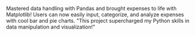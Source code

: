 Mastered data handling with Pandas and brought expenses to life with Matplotlib!
Users can now easily input, categorize, and analyze expenses with cool bar and pie charts.
"This project supercharged my Python skills in data manipulation and visualization!"
